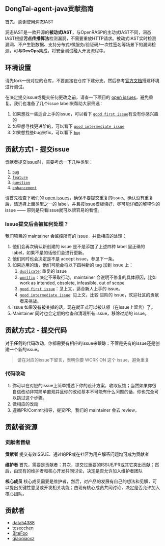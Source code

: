 ## DongTai-agent-java贡献指南

首先，感谢使用洞态IAST

洞态IAST是一款开源的**被动式IAST**，与OpenRASP的主动式IAST不同，洞态IAST根据**污点传播算法**检测漏洞，不需要重放HTTP请求。被动式IAST实时检测漏洞、不产生脏数据、支持分布式/微服务/验证码/一次性签名等场景下的漏洞检测，可与**DevOps**集成，将安全测试融入开发流程中。


## 环境设置
请先fork一份对应的仓库，不要直接在仓库下建分支。然后参考[官方文档]()搭建环境进行测试。

在决定提交issue或提交任何更改之前，请查一下项目的 [open issues](https://github.com/HXSecurity/DongTai-agent-java/issues?q=is%3Aopen)，避免重复。我们也准备了几个issue label来帮助大家筛选：
1. 如果想找一些适合上手的issue，可以看下 [`good first issue`](https://github.com/HXSecurity/DongTai-agent-java/labels/good%20first%20issue)有没有你感兴趣的
2. 如果想寻找更进阶的，可以看下 [`good intermediate issue`](https://github.com/HXSecurity/DongTai-agent-java/labels/good%20intermediate%20issue)
3. 如果想找些bug来fix，可以看下 [`bug`](https://github.com/HXSecurity/DongTai-agent-java/labels/bug)

## 贡献方式1 - 提交issue
贡献者提交issue时，需要考虑一下几种类型：
1. [`bug`](https://github.com/HXSecurity/DongTai-agent-java/labels/bug)
2. [`feature`](https://github.com/HXSecurity/DongTai-agent-java/labels/feature)
3. [`question`](https://github.com/HXSecurity/DongTai-agent-java/labels/question)
4. [`enhancement`](https://github.com/HXSecurity/DongTai-agent-java/labels/enhancement)

请首先检查下我们的 [open issues](https://github.com/HXSecurity/DongTai-agent-java/issues?q=is%3Aopen)，确保不要提交重复的issue。确认没有重复后，请选择上面类型之一的 label，并且按issue模板填好，尽可能详细的解释你的issue —— 原则是只看issue就可以很容易的看懂。

### Issue提交后会被如何处理？
我们项目的 maintainer 会监控所有的 issue，并做相应的处理：
1. 他们会再次确认新创建的 issue 是不是添加了上述四种 label 里正确的 label，如果不是的话他们会进行更新。
2. 他们同时也会决定是不是 accept issue，参见下一条。
3. 如果适用的话，他们可能会将以下四种新的 tag 加到 issue 上：
    1) [`duplicate`](https://github.com/HXSecurity/DongTai-agent-java/labels/duplicate): 重复的 issue
    2) [`wontfix`](https://github.com/HXSecurity/DongTai-agent-java/labels/wontfix)：决定不采取行动。maintainer 会说明不修复的具体原因，比如 work as intended, obsolete, infeasible, out of scope
    3) [`good first issue`](https://github.com/HXSecurity/DongTai-agent-java/labels/good%20first%20issue)：见上文，适合新人上手的 issue。
    4) [`good intermediate issue`](https://github.com/HXSecurity/DongTai-agent-java/labels/good%20intermediate%20issue): 见上文，比较 进阶的 issue，欢迎社区的贡献者来挑战。
4. issue 如果没有被关掉的话，现在就正式可以被认领（在issue上留言）了。
5. Maintainer 同时也会定期的检查和清理所有 issue，移除过期的 issue。

## 贡献方式2 - 提交代码
对于**任何**的代码改动，你都需要有相应的issue来跟踪：不管是先有的issue还是创建一个新的issue。

> 请在对应的issue下留言，表明你要 WORK ON 这个 issue，避免重复

### 代码改动
1. 你可以在对应的issue上简单描述下你的设计方案，收取反馈；当然如果你很自信改动非常简单直观并且你的改动基本不可能有什么问题的话，你也完全可以跳过这个步骤。
2. 做相应的改动
3. 遵循PR/Commit指导，提交PR，我们的 maintainer 会去 review。

## 贡献者资源

### 贡献者晋级

**贡献者** 提交有效ISSUE、通过的PR或在社区为用户解答问题均可成为贡献者

**维护者** 首先，需要是贡献者；其次，提交过重要的ISSUE/PR或其它突出贡献；然后，由现有的维护者和核心开发共同讨论，决定是否允许加入维护者团队

**核心成员** 核心成员需要是维护者，然后，对产品的发展有自己的想法和见解，可以提出关键性意见或开发相关功能；由现有核心成员共同讨论，决定是否允许加入核心团队。

## 贡献者
- [data54388](https://github.com/data54388)
- [tcsecchen](https://github.com/tcsecchen)
- [BiteFoo](https://github.com/BiteFoo)
- [qiaoqiaoxz](https://github.com/qiaoqiaoxz)
